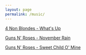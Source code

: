 ```yaml
---
layout: page
permalink: /music/
---
```


[4 Non Blondes - What's Up](https://www.youtube.com/watch?v=6NXnxTNIWkc)

[Guns N' Roses - November Rain](https://www.youtube.com/watch?v=8SbUC-UaAxE)

[Guns N' Roses - Sweet Child O' Mine](https://www.youtube.com/watch?v=1w7OgIMMRc4)
																							